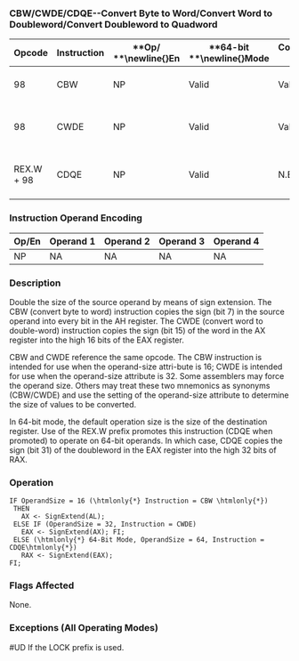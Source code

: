 ### CBW/CWDE/CDQE--Convert Byte to Word/Convert Word to Doubleword/Convert Doubleword to Quadword


|**Opcode**|**Instruction**|**Op/ **\newline{}**En**|**64-bit **\newline{}**Mode**|**Compat/**\newline{}**Leg Mode**|**Description**|
|----------|---------------|------------------------|-----------------------------|---------------------------------|---------------|
|98|CBW|NP|Valid|Valid|AX <- sign-extend of AL.|
|98|CWDE|NP|Valid|Valid|EAX <- sign-extend of AX.|
|REX.W + 98|CDQE|NP|Valid|N.E.|RAX <- sign-extend of EAX.|
### Instruction Operand Encoding


|Op/En|Operand 1|Operand 2|Operand 3|Operand 4|
|-----|---------|---------|---------|---------|
|NP|NA|NA|NA|NA|
### Description


Double the size of the source operand by means of sign extension. The CBW (convert byte to word) instruction copies the sign (bit 7) in the source operand into every bit in the AH register. The CWDE (convert word to double-word) instruction copies the sign (bit 15) of the word in the AX register into the high 16 bits of the EAX register. 

CBW and CWDE reference the same opcode. The CBW instruction is intended for use when the operand-size attri-bute is 16; CWDE is intended for use when the operand-size attribute is 32. Some assemblers may force the operand size. Others may treat these two mnemonics as synonyms (CBW/CWDE) and use the setting of the operand-size attribute to determine the size of values to be converted.

In 64-bit mode, the default operation size is the size of the destination register. Use of the REX.W prefix promotes this instruction (CDQE when promoted) to operate on 64-bit operands. In which case, CDQE copies the sign (bit 31) of the doubleword in the EAX register into the high 32 bits of RAX.


### Operation

```info-verb
IF OperandSize = 16 (\htmlonly{*} Instruction = CBW \htmlonly{*})
 THEN 
   AX <- SignExtend(AL);
 ELSE IF (OperandSize = 32, Instruction = CWDE)
   EAX <- SignExtend(AX); FI;
 ELSE (\htmlonly{*} 64-Bit Mode, OperandSize = 64, Instruction = CDQE\htmlonly{*})
   RAX <- SignExtend(EAX);
FI;
```
### Flags Affected


None.

### Exceptions (All Operating Modes)


#UD  If the LOCK prefix is used.

